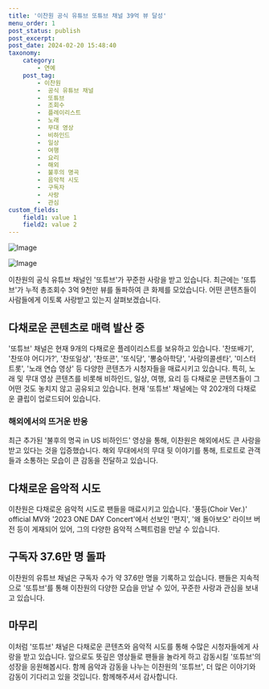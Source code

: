 ```yaml
---
title: '이찬원 공식 유튜브 또튜브 채널 39억 뷰 달성'
menu_order: 1
post_status: publish
post_excerpt: 
post_date: 2024-02-20 15:48:40
taxonomy:
    category:
        - 연예
    post_tag:
        - 이찬원
        -  공식 유튜브 채널
        -  또튜브
        -  조회수
        -  플레이리스트
        -  노래
        -  무대 영상
        -  비하인드
        -  일상
        -  여행
        -  요리
        -  해외
        -  불후의 명곡
        -  음악적 시도
        -  구독자
        -  사랑
        -  관심
custom_fields:
    field1: value 1
    field2: value 2
---
```


![Image](https://ssl.pstatic.net/mimgnews/image/311/2024/02/20/0001693654_001_20240220080001348.jpg?type=w540)

![Image](https://mimgnews.pstatic.net/image/311/2024/02/20/0001693654_002_20240220080001409.jpg?type=w540)

이찬원의 공식 유튜브 채널인 '또튜브'가 꾸준한 사랑을 받고 있습니다. 최근에는 '또튜브'가 누적 총조회수 3억 9천만 뷰를 돌파하여 큰 화제를 모았습니다. 어떤 콘텐츠들이 사람들에게 이토록 사랑받고 있는지 살펴보겠습니다.
## 다채로운 콘텐츠로 매력 발산 중
'또튜브' 채널은 현재 9개의 다채로운 플레이리스트를 보유하고 있습니다. '찬또배기', '찬또야 어디가?', '찬또일상', '찬또콘', '또식당', '뽕숭아학당', '사랑의콜센타', '미스터트롯', '노래 연습 영상' 등 다양한 콘텐츠가 시청자들을 매료시키고 있습니다. 특히, 노래 및 무대 영상 콘텐츠를 비롯해 비하인드, 일상, 여행, 요리 등 다채로운 콘텐츠들이 그 어떤 것도 놓치지 않고 공유되고 있습니다. 현재 '또튜브' 채널에는 약 202개의 다채로운 클립이 업로드되어 있습니다.
### 해외에서의 뜨거운 반응
최근 추가된 '불후의 명곡 in US 비하인드' 영상을 통해, 이찬원은 해외에서도 큰 사랑을 받고 있다는 것을 입증했습니다. 해외 무대에서의 무대 뒷 이야기를 통해, 트로트로 관객들과 소통하는 모습이 큰 감동을 전달하고 있습니다.
## 다채로운 음악적 시도
이찬원은 다채로운 음악적 시도로 팬들을 매료시키고 있습니다. '풍등(Choir Ver.)' official MV와 '2023 ONE DAY Concert'에서 선보인 '편지', '왜 돌아보오' 라이브 버전 등이 게재되어 있어, 그의 다양한 음악적 스펙트럼을 만날 수 있습니다.
## 구독자 37.6만 명 돌파
이찬원의 유튜브 채널은 구독자 수가 약 37.6만 명을 기록하고 있습니다. 팬들은 지속적으로 '또튜브'를 통해 이찬원의 다양한 모습을 만날 수 있어, 꾸준한 사랑과 관심을 보내고 있습니다.
## 마무리
이처럼 '또튜브' 채널은 다채로운 콘텐츠와 음악적 시도를 통해 수많은 시청자들에게 사랑을 받고 있습니다. 앞으로도 뜻깊은 영상들로 팬들을 놀라게 하고 감동시킬 '또튜브'의 성장을 응원해봅시다. 함께 음악과 감동을 나누는 이찬원의 '또튜브', 더 많은 이야기와 감동이 기다리고 있을 것입니다. 함께해주셔서 감사합니다.
